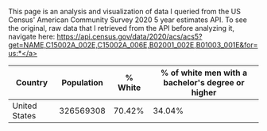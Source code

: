This page is an analysis and visualization of data I queried from the US Census' American Community Survey 2020 5 year estimates API. To see the original, raw data that I retrieved from the API before analyzing it, navigate here: <a href="https://api.census.gov/data/2020/acs/acs5?get=NAME,C15002A_002E,C15002A_006E,B02001_002E,B01003_001E&for=us:*">https://api.census.gov/data/2020/acs/acs5?get=NAME,C15002A_002E,C15002A_006E,B02001_002E,B01003_001E&for=us:*</a>

|Country|Population|% White|% of white men with a bachelor's degree or higher|
|---|---|---|---|
|United States|326569308|70.42%|34.04%|
